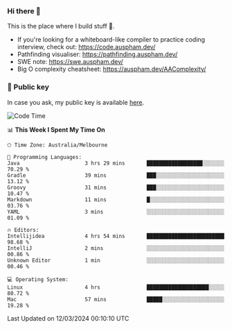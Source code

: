 ### Hi there 👋

This is the place where I build stuff 👀. 

- If you're looking for a whiteboard-like compiler to practice coding interview, check out: https://code.auspham.dev/
- Pathfinding visualiser: https://pathfinding.auspham.dev/
- SWE note: https://swe.auspham.dev/
- Big O complexity cheatsheet: https://auspham.dev/AAComplexity/

### 🔑 Public key

In case you ask, my public key is available [here](https://public.auspham.dev/).

<!--START_SECTION:waka-->
![Code Time](http://img.shields.io/badge/Code%20Time-1%2C220%20hrs%2024%20mins-blue)

📊 **This Week I Spent My Time On** 

```text
🕑︎ Time Zone: Australia/Melbourne

💬 Programming Languages: 
Java                     3 hrs 29 mins       ██████████████████░░░░░░░   70.29 % 
Gradle                   39 mins             ███░░░░░░░░░░░░░░░░░░░░░░   13.12 % 
Groovy                   31 mins             ███░░░░░░░░░░░░░░░░░░░░░░   10.47 % 
Markdown                 11 mins             █░░░░░░░░░░░░░░░░░░░░░░░░   03.76 % 
YAML                     3 mins              ░░░░░░░░░░░░░░░░░░░░░░░░░   01.09 % 

🔥 Editors: 
Intellijidea             4 hrs 54 mins       █████████████████████████   98.68 % 
IntelliJ                 2 mins              ░░░░░░░░░░░░░░░░░░░░░░░░░   00.86 % 
Unknown Editor           1 min               ░░░░░░░░░░░░░░░░░░░░░░░░░   00.46 % 

💻 Operating System: 
Linux                    4 hrs               ████████████████████░░░░░   80.72 % 
Mac                      57 mins             █████░░░░░░░░░░░░░░░░░░░░   19.28 % 
```


 Last Updated on 12/03/2024 00:10:10 UTC
<!--END_SECTION:waka-->

<!--
**rockmanvnx6/rockmanvnx6** is a ✨ _special_ ✨ repository because its `README.md` (this file) appears on your GitHub profile.

Here are some ideas to get you started:

- 🔭 I’m currently working on ...
- 🌱 I’m currently learning ...
- 👯 I’m looking to collaborate on ...
- 🤔 I’m looking for help with ...
- 💬 Ask me about ...
- 📫 How to reach me: ...
- 😄 Pronouns: ...
- ⚡ Fun fact: ...
-->
